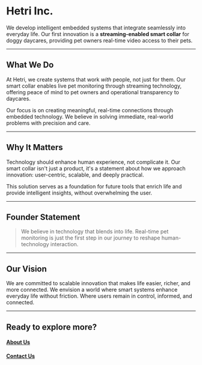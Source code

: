 # Hetri Inc.

We develop intelligent embedded systems that integrate seamlessly into everyday life. Our first innovation is a **streaming-enabled smart collar** for doggy daycares, providing pet owners real-time video access to their pets.

---

## What We Do

At Hetri, we create systems that work *with* people, not just for them. Our smart collar enables live pet monitoring through streaming technology, offering peace of mind to pet owners and operational transparency to daycares.

Our focus is on creating meaningful, real-time connections through embedded technology. We believe in solving immediate, real-world problems with precision and care.

---

## Why It Matters

Technology should enhance human experience, not complicate it. Our smart collar isn't just a product, it's a statement about how we approach innovation: user-centric, scalable, and deeply practical.

This solution serves as a foundation for future tools that enrich life and provide intelligent insights, without overwhelming the user.

---

## Founder Statement

> We believe in technology that blends into life. Real-time pet monitoring is just the first step in our journey to reshape human-technology interaction.

---

## Our Vision

We are committed to scalable innovation that makes life easier, richer, and more connected. We envision a world where smart systems enhance everyday life without friction. Where users remain in control, informed, and connected.

---

## Ready to explore more?
#### [About Us](aboutus.html)
#### [Contact Us](contactus.html)

